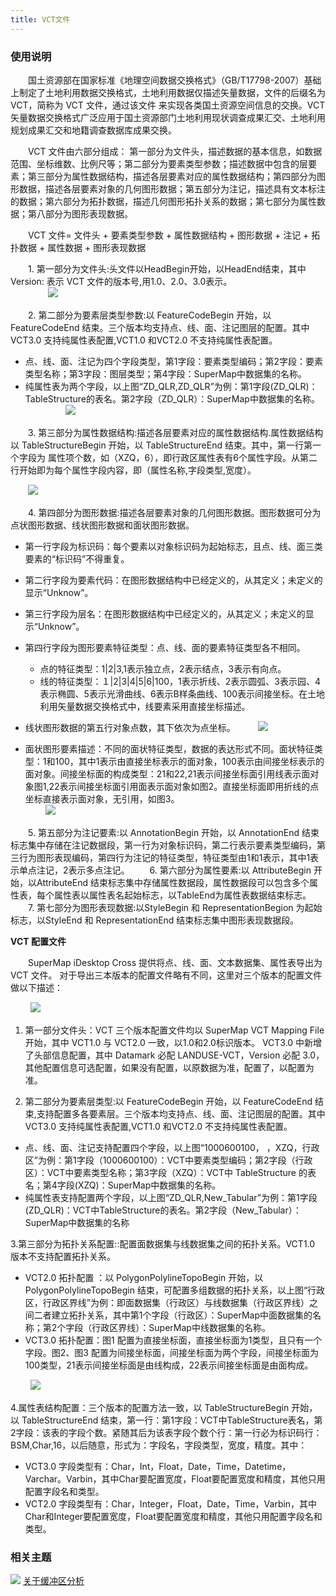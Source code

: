 ```yaml
---
title: VCT文件
---
```


### 使用说明

　　国土资源部在国家标准《地理空间数据交换格式》（GB/T17798-2007）基础上制定了土地利用数据交换格式，土地利用数据仅描述矢量数据，文件的后缀名为VCT，简称为 VCT 文件，通过该文件 来实现各类国土资源空间信息的交换。VCT矢量数据交换格式广泛应用于国土资源部门土地利用现状调查成果汇交、土地利用规划成果汇交和地籍调查数据库成果交换。

　　VCT 文件由六部分组成： 第一部分为文件头，描述数据的基本信息，如数据范围、坐标维数、比例尺等；第二部分为要素类型参数；描述数据中包含的层要素；第三部分为属性数据结构，描述各层要素对应的属性数据结构；第四部分为图形数据，描述各层要素对象的几何图形数据；第五部分为注记，描述具有文本标注的数据；第六部分为拓扑数据，描述几何图形拓扑关系的数据；第七部分为属性数据；第八部分为图形表现数据。 

　　VCT 文件= 文件头 + 要素类型参数 + 属性数据结构 + 图形数据 + 注记 + 拓扑数据 + 属性数据 + 图形表现数据 

　　1. 第一部分为文件头:头文件以HeadBegin开始，以HeadEnd结束，其中 Version: 表示 VCT 文件的版本号,用1.0、2.0、3.0表示。  
　　
　　![](img/VCTHead.png)

　　2. 第二部分为要素层类型参数:以 FeatureCodeBegin 开始，以 FeatureCodeEnd 结束。三个版本均支持点、线、面、注记图层的配置。其中 VCT3.0 支持纯属性表配置,VCT1.0 和VCT2.0 不支持纯属性表配置。

  - 点、线、面、注记为四个字段类型，第1字段：要素类型编码；第2字段：要素类型名称；第3字段：图层类型；第4字段：SuperMap中数据集的名称。
  - 纯属性表为两个字段，以上图“ZD_QLR,ZD_QLR”为例：第1字段(ZD_QLR)：TableStructure的表名。第2字段（ZD_QLR）：SuperMap中数据集的名称。 
　　 
　　 ![](img/VCTFeatureCode.png)

　　3. 第三部分为属性数据结构:描述各层要素对应的属性数据结构.属性数据结构以 TableStructureBegin 开始，以 TableStructureEnd 结束。其中，第一行第一个字段为 属性项个数，如（XZQ，6），即行政区属性表有6个属性字段。从第二行开始即为每个属性字段内容，即（属性名称,字段类型,宽度）。

　　![](img/VCTTableStructure.png)

　　4. 第四部分为图形数据:描述各层要素对象的几何图形数据。图形数据可分为点状图形数据、线状图形数据和面状图形数据。 

 - 第一行字段为标识码：每个要素以对象标识码为起始标志，且点、线、面三类要素的“标识码”不得重复。 
 - 第二行字段为要素代码：在图形数据结构中已经定义的，从其定义；未定义的显示“Unknow”。 
 - 第三行字段为层名：在图形数据结构中已经定义的，从其定义；未定义的显示“Unknow”。 
 - 第四行字段为图形要素特征类型：点、线、面的要素特征类型各不相同。
   - 点的特征类型：1|2|3,1表示独立点，2表示结点，3表示有向点。 
   - 线的特征类型：１|2|3|4|5|6|100，1表示折线、2表示圆弧、3表示园、4表示椭圆、5表示光滑曲线、6表示B样条曲线、100表示间接坐标。在土地利用矢量数据交换格式中，线要素采用直接坐标描述。 

 - 线状图形数据的第五行对象点数，其下依次为点坐标。 
　　 ![](img/VCTpoint.png)
 - 面状图形要素描述：不同的面状特征类型，数据的表达形式不同。面状特征类型：1和100，其中1表示由直接坐标表示的面对象，100表示由间接坐标表示的面对象。间接坐标面的构成类型：21和22,21表示间接坐标面引用线表示面对象图1,22表示间接坐标面引用面表示面对象如图2。直接坐标面即用折线的点坐标直接表示面对象，无引用，如图3。  
　　 ![](img/VCTRegion.png)

　　5. 第五部分为注记要素:以 AnnotationBegin 开始，以 AnnotationEnd 结束标志集中存储在注记数据段，第一行为对象标识码，第二行表示要素类型编码，第三行为图形表现编码，第四行为注记的特征类型，特征类型由1和1表示，其中1表示单点注记，2表示多点注记。 
　　6. 第六部分为属性要素:以 AttributeBegin 开始，以AttributeEnd 结束标志集中存储属性数据段，属性数据段可以包含多个属性表，每个属性表以属性表名起始标志，以TableEnd为属性表数据结束标志。 
　　7. 第七部分为图形表现数据:以StyleBegin 和 RepresentationBegion 为起始标志，以StyleEnd 和 RepresentationEnd 结束标志集中图形表现数据段。 

**VCT 配置文件**

　　SuperMap iDesktop Cross 提供将点、线、面、文本数据集、属性表导出为 VCT 文件。 对于导出三本版本的配置文件略有不同，这里对三个版本的配置文件做以下描述：

　　 ![](img/VCTConfigCompare.png)

  1. 第一部分文件头：VCT 三个版本配置文件均以 SuperMap VCT Mapping File 开始，其中 VCT1.0 与 VCT2.0 一致，以1.0和2.0标识版本。 VCT3.0 中新增了头部信息配置，其中 Datamark 必配 LANDUSE-VCT，Version 必配 3.0，其他配置信息可选配置，如果没有配置，以原数据为准，配置了，以配置为准。

  2. 第二部分为要素层类型:以 FeatureCodeBegin 开始，以 FeatureCodeEnd 结束,支持配置多各要素层。三个版本均支持点、线、面、注记图层的配置。其中 VCT3.0 支持纯属性表配置,VCT1.0 和VCT2.0 不支持纯属性表配置。

 - 点、线、面、注记支持配置四个字段，以上图“1000600100， ，XZQ，行政区”为例：第1字段（1000600100）：VCT中要素类型编码；第2字段（行政区）：VCT中要素类型名称；第3字段（XZQ）：VCT中 TableStructure 的表名；第4字段(XZQ)：SuperMap中数据集的名称。 
 - 纯属性表支持配置两个字段，以上图“ZD_QLR,New_Tabular”为例：第1字段(ZD_QLR)：VCT中TableStructure的表名。第2字段（New_Tabular）：SuperMap中数据集的名称 

 

  3.第三部分为拓扑关系配置::配置面数据集与线数据集之间的拓扑关系。VCT1.0 版本不支持配置拓扑关系。 

 - VCT2.0 拓扑配置 ：以 PolygonPolylineTopoBegin 开始，以 PolygonPolylineTopoBegin 结束，可配置多组数据的拓扑关系，以上图“行政区，行政区界线”为例：即面数据集（行政区）与线数据集（行政区界线）之间二者建立拓扑关系，其中第1个字段（行政区）：SuperMap中面数据集的名称；第2个字段（行政区界线）：SuperMap中线数据集的名称。 
 - VCT3.0 拓扑配置：图1 配置为直接坐标面，直接坐标面为1类型，且只有一个字段。图2、图3 配置为间接坐标面，间接坐标面为两个字段，间接坐标面为100类型，21表示间接坐标面是由线构成，22表示间接坐标面是由面构成。  

　　 ![](img/Topology.png)

  4.属性表结构配置：三个版本的配置方法一致，以 TableStructureBegin 开始，以 TableStructureEnd 结束，第一行：第1字段：VCT中TableStructure表名，第2字段：该表的字段个数。紧随其后为该表字段个数个行：第一行必为标识码行：BSM,Char,16，以后随意，形式为：字段名，字段类型，宽度，精度。其中： 
 - VCT3.0 字段类型有：Char，Int，Float，Date，Time，Datetime，Varchar。Varbin，其中Char要配置宽度，Float要配置宽度和精度，其他只用配置字段名和类型。 
 - VCT2.0 字段类型有：Char，Integer，Float，Date，Time，Varbin，其中Char和Integer要配置宽度，Float要配置宽度和精度，其他只用配置字段名和类型。 




### 相关主题

![](img/smalltitle.png) [关于缓冲区分析](BufferTheory.html)


